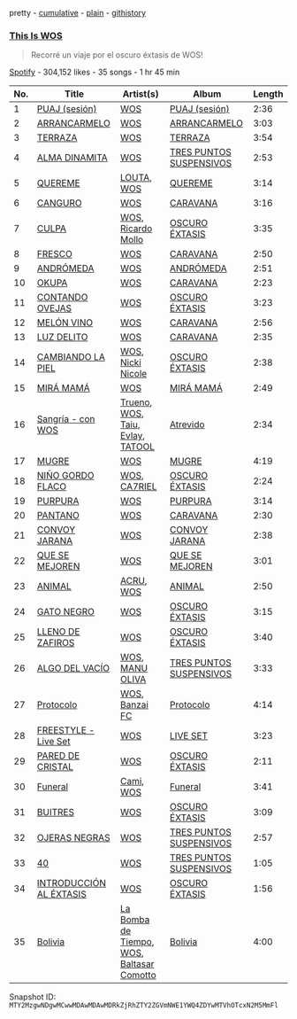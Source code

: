 pretty - [cumulative](/playlists/cumulative/37i9dQZF1DX7FSN9zgNE0f.md) - [plain](/playlists/plain/37i9dQZF1DX7FSN9zgNE0f) - [githistory](https://github.githistory.xyz/mackorone/spotify-playlist-archive/blob/main/playlists/plain/37i9dQZF1DX7FSN9zgNE0f)

### [This Is WOS](https://open.spotify.com/playlist/37i9dQZF1DX7FSN9zgNE0f)

> Recorré un viaje por el oscuro éxtasis de WOS!

[Spotify](https://open.spotify.com/user/spotify) - 304,152 likes - 35 songs - 1 hr 45 min

| No. | Title | Artist(s) | Album | Length |
|---|---|---|---|---|
| 1 | [PUAJ \(sesión\)](https://open.spotify.com/track/6fTxvdEyWl3zZg2XTWO4s8) | [WOS](https://open.spotify.com/artist/5YCc6xS5Gpj3EkaYGdjyNK) | [PUAJ \(sesión\)](https://open.spotify.com/album/2NU5SWfJFO8IN7cvecZlww) | 2:36 |
| 2 | [ARRANCARMELO](https://open.spotify.com/track/2x8oBuYaObjqHqgGuIUZ0b) | [WOS](https://open.spotify.com/artist/5YCc6xS5Gpj3EkaYGdjyNK) | [ARRANCARMELO](https://open.spotify.com/album/4KFUPud6oSm5IgLwnGkzPt) | 3:03 |
| 3 | [TERRAZA](https://open.spotify.com/track/4Yx9jw2hqVk00uwLRBXKxc) | [WOS](https://open.spotify.com/artist/5YCc6xS5Gpj3EkaYGdjyNK) | [TERRAZA](https://open.spotify.com/album/0q1g3Xvfg0qLLNzRNxKLL6) | 3:54 |
| 4 | [ALMA DINAMITA](https://open.spotify.com/track/2ONADYjJvqYVwjWavuY0H1) | [WOS](https://open.spotify.com/artist/5YCc6xS5Gpj3EkaYGdjyNK) | [TRES PUNTOS SUSPENSIVOS](https://open.spotify.com/album/3uogbVO1vXh4OZ7FQpnmuJ) | 2:53 |
| 5 | [QUEREME](https://open.spotify.com/track/0bhWW1Bve1Ng6kEm8WjiQA) | [LOUTA](https://open.spotify.com/artist/5l4GdLELvdnXZVT5g947i3), [WOS](https://open.spotify.com/artist/5YCc6xS5Gpj3EkaYGdjyNK) | [QUEREME](https://open.spotify.com/album/5Z6Tv47n8WpXgNf8ZZLNw7) | 3:14 |
| 6 | [CANGURO](https://open.spotify.com/track/2UAWYufVaO3EnUUNzl0ppO) | [WOS](https://open.spotify.com/artist/5YCc6xS5Gpj3EkaYGdjyNK) | [CARAVANA](https://open.spotify.com/album/7L6gLnSJBTU0tOneX0Ol91) | 3:16 |
| 7 | [CULPA](https://open.spotify.com/track/0BTJ7QpDRjinzAy8KQMAp8) | [WOS](https://open.spotify.com/artist/5YCc6xS5Gpj3EkaYGdjyNK), [Ricardo Mollo](https://open.spotify.com/artist/7M6qgWRcVoBqgkczMPT1x7) | [OSCURO ÉXTASIS](https://open.spotify.com/album/0fYhjxeRFdXp6s8R9hUXKt) | 3:35 |
| 8 | [FRESCO](https://open.spotify.com/track/0blWPYAfbvpRLVHUcmqmmj) | [WOS](https://open.spotify.com/artist/5YCc6xS5Gpj3EkaYGdjyNK) | [CARAVANA](https://open.spotify.com/album/7L6gLnSJBTU0tOneX0Ol91) | 2:50 |
| 9 | [ANDRÓMEDA](https://open.spotify.com/track/3hNKWD8kkxOEJ7K90PjWri) | [WOS](https://open.spotify.com/artist/5YCc6xS5Gpj3EkaYGdjyNK) | [ANDRÓMEDA](https://open.spotify.com/album/5hP0Os6zCLLnf5ADAeIVs7) | 2:51 |
| 10 | [OKUPA](https://open.spotify.com/track/25NPeIjHjQGvyp4D52Tji2) | [WOS](https://open.spotify.com/artist/5YCc6xS5Gpj3EkaYGdjyNK) | [CARAVANA](https://open.spotify.com/album/7L6gLnSJBTU0tOneX0Ol91) | 2:23 |
| 11 | [CONTANDO OVEJAS](https://open.spotify.com/track/47DL8jY6HJD2mlCcTuOWKX) | [WOS](https://open.spotify.com/artist/5YCc6xS5Gpj3EkaYGdjyNK) | [OSCURO ÉXTASIS](https://open.spotify.com/album/0fYhjxeRFdXp6s8R9hUXKt) | 3:23 |
| 12 | [MELÓN VINO](https://open.spotify.com/track/5uHAzGa4d9j35DEbhUwGhi) | [WOS](https://open.spotify.com/artist/5YCc6xS5Gpj3EkaYGdjyNK) | [CARAVANA](https://open.spotify.com/album/7L6gLnSJBTU0tOneX0Ol91) | 2:56 |
| 13 | [LUZ DELITO](https://open.spotify.com/track/13VEtVCYfLTVsq5STs3SlW) | [WOS](https://open.spotify.com/artist/5YCc6xS5Gpj3EkaYGdjyNK) | [CARAVANA](https://open.spotify.com/album/7L6gLnSJBTU0tOneX0Ol91) | 2:35 |
| 14 | [CAMBIANDO LA PIEL](https://open.spotify.com/track/2y2iEADc8O0Vv5IKHSs21i) | [WOS](https://open.spotify.com/artist/5YCc6xS5Gpj3EkaYGdjyNK), [Nicki Nicole](https://open.spotify.com/artist/2UZIAOlrnyZmyzt1nuXr9y) | [OSCURO ÉXTASIS](https://open.spotify.com/album/0fYhjxeRFdXp6s8R9hUXKt) | 2:38 |
| 15 | [MIRÁ MAMÁ](https://open.spotify.com/track/3d1wvsZjykpYZxbIPz91Ou) | [WOS](https://open.spotify.com/artist/5YCc6xS5Gpj3EkaYGdjyNK) | [MIRÁ MAMÁ](https://open.spotify.com/album/6f996bGCPz0XK7C5zwCs7l) | 2:49 |
| 16 | [Sangría \- con WOS](https://open.spotify.com/track/1fJjC8C0BdgUHlKIP2ODQf) | [Trueno](https://open.spotify.com/artist/2x7PC78TmgqpEIjaGAZ0Oz), [WOS](https://open.spotify.com/artist/5YCc6xS5Gpj3EkaYGdjyNK), [Taiu](https://open.spotify.com/artist/5szJHKg5xeUlQ9pTqzdpic), [Evlay](https://open.spotify.com/artist/2JsDK87cAxuUlz4L4izU7A), [TATOOL](https://open.spotify.com/artist/0shHIQr8VamXbzM66kwGQo) | [Atrevido](https://open.spotify.com/album/1xBoZOfcOsqd77V6AENKYC) | 2:34 |
| 17 | [MUGRE](https://open.spotify.com/track/0hoo74Q82lOWekiPWYOOuz) | [WOS](https://open.spotify.com/artist/5YCc6xS5Gpj3EkaYGdjyNK) | [MUGRE](https://open.spotify.com/album/76U5G9L3YaFDkKGYXfl1Zb) | 4:19 |
| 18 | [NIÑO GORDO FLACO](https://open.spotify.com/track/0Wz6TToEPwxzH482fuGEwO) | [WOS](https://open.spotify.com/artist/5YCc6xS5Gpj3EkaYGdjyNK), [CA7RIEL](https://open.spotify.com/artist/348pk4o3EhKmsSahzuClSf) | [OSCURO ÉXTASIS](https://open.spotify.com/album/0fYhjxeRFdXp6s8R9hUXKt) | 2:24 |
| 19 | [PURPURA](https://open.spotify.com/track/3npVUK2S6JXGkgJ4jnMULz) | [WOS](https://open.spotify.com/artist/5YCc6xS5Gpj3EkaYGdjyNK) | [PURPURA](https://open.spotify.com/album/5aad1b86TKKucdAfbreQP2) | 3:14 |
| 20 | [PANTANO](https://open.spotify.com/track/0VMxiFeuVhG3Hu7NHnge9e) | [WOS](https://open.spotify.com/artist/5YCc6xS5Gpj3EkaYGdjyNK) | [CARAVANA](https://open.spotify.com/album/7L6gLnSJBTU0tOneX0Ol91) | 2:30 |
| 21 | [CONVOY JARANA](https://open.spotify.com/track/09ZM0SFVkQauSIR5I3aj0g) | [WOS](https://open.spotify.com/artist/5YCc6xS5Gpj3EkaYGdjyNK) | [CONVOY JARANA](https://open.spotify.com/album/0QhDcUVtv75nzlLHiNZ3bZ) | 2:38 |
| 22 | [QUE SE MEJOREN](https://open.spotify.com/track/1ikC0IM4iDcdPtVpQ22fik) | [WOS](https://open.spotify.com/artist/5YCc6xS5Gpj3EkaYGdjyNK) | [QUE SE MEJOREN](https://open.spotify.com/album/2YrxNeGDQAFYrNvOx3mYUe) | 3:01 |
| 23 | [ANIMAL](https://open.spotify.com/track/06b0Au6pvZiO03eKTCvgWh) | [ACRU](https://open.spotify.com/artist/0bYQe0JDIjxkSHQoXlfngl), [WOS](https://open.spotify.com/artist/5YCc6xS5Gpj3EkaYGdjyNK) | [ANIMAL](https://open.spotify.com/album/4eBTljS2CAgzO8rfcwRTGp) | 2:50 |
| 24 | [GATO NEGRO](https://open.spotify.com/track/5Mn4FEB5vtRI4tbr3MwNnO) | [WOS](https://open.spotify.com/artist/5YCc6xS5Gpj3EkaYGdjyNK) | [OSCURO ÉXTASIS](https://open.spotify.com/album/0fYhjxeRFdXp6s8R9hUXKt) | 3:15 |
| 25 | [LLENO DE ZAFIROS](https://open.spotify.com/track/3HJ9wlvw5PcxTDEUSVcSxY) | [WOS](https://open.spotify.com/artist/5YCc6xS5Gpj3EkaYGdjyNK) | [OSCURO ÉXTASIS](https://open.spotify.com/album/0fYhjxeRFdXp6s8R9hUXKt) | 3:40 |
| 26 | [ALGO DEL VACÍO](https://open.spotify.com/track/1dKjLvlAPTPlhRCFyA84Z9) | [WOS](https://open.spotify.com/artist/5YCc6xS5Gpj3EkaYGdjyNK), [MANU OLIVA](https://open.spotify.com/artist/48nIO59mzn0UWSrh73T43N) | [TRES PUNTOS SUSPENSIVOS](https://open.spotify.com/album/3uogbVO1vXh4OZ7FQpnmuJ) | 3:33 |
| 27 | [Protocolo](https://open.spotify.com/track/1IJcROM3wuO4phCdjlEl5t) | [WOS](https://open.spotify.com/artist/5YCc6xS5Gpj3EkaYGdjyNK), [Banzai FC](https://open.spotify.com/artist/2pFNA3xuGmAP6XODWDrxzs) | [Protocolo](https://open.spotify.com/album/4DEjk8Hu1JxL7o8Y17vHJR) | 4:14 |
| 28 | [FREESTYLE \- Live Set](https://open.spotify.com/track/0WYcVMr4ekWawPKIL2JDZd) | [WOS](https://open.spotify.com/artist/5YCc6xS5Gpj3EkaYGdjyNK) | [LIVE SET](https://open.spotify.com/album/1pPk6NgVoh8mL0V48ChMrL) | 3:23 |
| 29 | [PARED DE CRISTAL](https://open.spotify.com/track/2k9N7Izc9EO9upvM61FuGC) | [WOS](https://open.spotify.com/artist/5YCc6xS5Gpj3EkaYGdjyNK) | [OSCURO ÉXTASIS](https://open.spotify.com/album/0fYhjxeRFdXp6s8R9hUXKt) | 2:11 |
| 30 | [Funeral](https://open.spotify.com/track/1ueLYdeuGMAwUiaezLDObD) | [Cami](https://open.spotify.com/artist/3VCrybIJKH7UurbDcZbMmn), [WOS](https://open.spotify.com/artist/5YCc6xS5Gpj3EkaYGdjyNK) | [Funeral](https://open.spotify.com/album/3hykNzTPJLYxvNxY4gGvHk) | 3:41 |
| 31 | [BUITRES](https://open.spotify.com/track/2cIf0QMDPd9aimLylQqCZ8) | [WOS](https://open.spotify.com/artist/5YCc6xS5Gpj3EkaYGdjyNK) | [OSCURO ÉXTASIS](https://open.spotify.com/album/0fYhjxeRFdXp6s8R9hUXKt) | 3:09 |
| 32 | [OJERAS NEGRAS](https://open.spotify.com/track/6xbN8rhmzmI4MfLRDXw5KP) | [WOS](https://open.spotify.com/artist/5YCc6xS5Gpj3EkaYGdjyNK) | [TRES PUNTOS SUSPENSIVOS](https://open.spotify.com/album/3uogbVO1vXh4OZ7FQpnmuJ) | 2:57 |
| 33 | [40](https://open.spotify.com/track/5Mfz3Aoj1txhueNZUXSUnV) | [WOS](https://open.spotify.com/artist/5YCc6xS5Gpj3EkaYGdjyNK) | [TRES PUNTOS SUSPENSIVOS](https://open.spotify.com/album/3uogbVO1vXh4OZ7FQpnmuJ) | 1:05 |
| 34 | [INTRODUCCIÓN AL ÉXTASIS](https://open.spotify.com/track/74KCrwYaoHssps1bXnh1mR) | [WOS](https://open.spotify.com/artist/5YCc6xS5Gpj3EkaYGdjyNK) | [OSCURO ÉXTASIS](https://open.spotify.com/album/0fYhjxeRFdXp6s8R9hUXKt) | 1:56 |
| 35 | [Bolivia](https://open.spotify.com/track/2MuDW3QK1SAk35OnTnDLLp) | [La Bomba de Tiempo](https://open.spotify.com/artist/2kzyHS3WRPwclRl5gsydu8), [WOS](https://open.spotify.com/artist/5YCc6xS5Gpj3EkaYGdjyNK), [Baltasar Comotto](https://open.spotify.com/artist/0C9GmkE2ni3bXFaJbHw01b) | [Bolivia](https://open.spotify.com/album/5YxoX8pFRrXYW1ACMUM6ur) | 4:00 |

Snapshot ID: `MTY2MzgwNDgwMCwwMDAwMDAwMDRkZjRhZTY2ZGVmNWE1YWQ4ZDYwMTVhOTcxN2M5MmFl`
